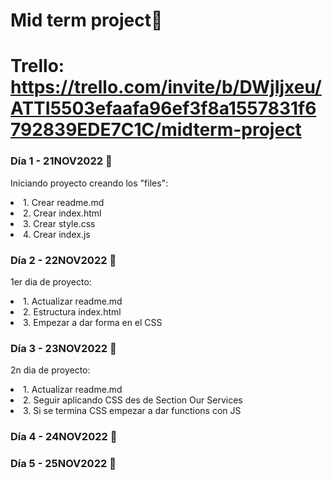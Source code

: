 # Mid term project🚀
# Trello: https://trello.com/invite/b/DWjIjxeu/ATTI5503efaafa96ef3f8a1557831f6792839EDE7C1C/midterm-project

### Día 1 - 21NOV2022 📆
<p>Iniciando proyecto creando los "files":</p>
<li>1. Crear readme.md</li>
<li>2. Crear index.html</li>
<li>3. Crear style.css</li>
<li>4. Crear index.js</li>

### Día 2 - 22NOV2022 📆
<p>1er dia de proyecto:</p>
<li>1. Actualizar readme.md</li>
<li>2. Estructura index.html</li>
<li>3. Empezar a dar forma en el CSS</li>


### Día 3 - 23NOV2022 📆
<p>2n dia de proyecto:</p>
<li>1. Actualizar readme.md</li>
<li>2. Seguir aplicando CSS des de Section Our Services</li>
<li>3. Si se termina CSS empezar a dar functions con JS</li>


### Día 4 - 24NOV2022 📆

### Día 5 - 25NOV2022 📆
